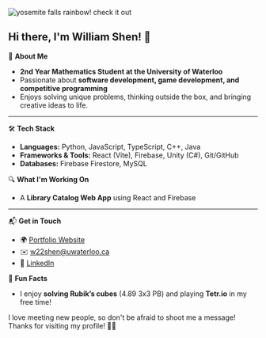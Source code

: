 ![yosemite falls rainbow! check it out](https://i.ytimg.com/vi/oTjiWspRCWQ/maxresdefault.jpg)

## Hi there, I'm William Shen! 👋  

🚀 **About Me**  
- **2nd Year Mathematics Student at the University of Waterloo**
- Passionate about **software development, game development, and competitive programming**
- Enjoys solving unique problems, thinking outside the box, and bringing creative ideas to life.

***

🛠 **Tech Stack**  
- **Languages:** Python, JavaScript, TypeScript, C++, Java  
- **Frameworks & Tools:** React (Vite), Firebase, Unity (C#), Git/GitHub  
- **Databases:** Firebase Firestore, MySQL  

🔍 **What I'm Working On**  
- A **Library Catalog Web App** using React and Firebase

***

📬 **Get in Touch**  
- 🌍 [Portfolio Website](https://williamrshen.github.io/website/)
- ✉️ [w22shen@uwaterloo.ca](mailto:w22shen@uwaterloo.ca)  
- 🔗 [LinkedIn](https://www.linkedin.com/in/williamrshen/)

🎲 **Fun Facts**  
- I enjoy **solving Rubik’s cubes** (4.89 3x3 PB) and playing **Tetr.io** in my free time!  

I love meeting new people, so don't be afraid to shoot me a message!
Thanks for visiting my profile! 🚀✨  
